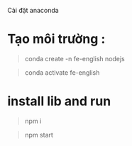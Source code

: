<!-- local -->
Cài đặt anaconda 
# Tạo môi trường : 
> conda create -n fe-english nodejs

> conda activate fe-english

# install lib and run
> npm i

> npm start